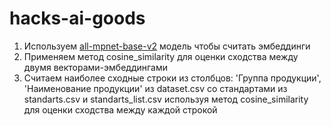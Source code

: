 # hacks-ai-goods

1. Используем [all-mpnet-base-v2](https://huggingface.co/sentence-transformers/all-mpnet-base-v2) модель чтобы считать эмбеддинги
2. Применяем метод cosine_similarity для оценки сходства между двумя векторами-эмбеддингами
3. Считаем наиболее сходные строки из столбцов: 'Группа продукции', 'Наименование продукции' из dataset.csv со стандартами из standarts.csv и standarts_list.csv используя метод cosine_similarity для оценки сходства между каждой строкой


